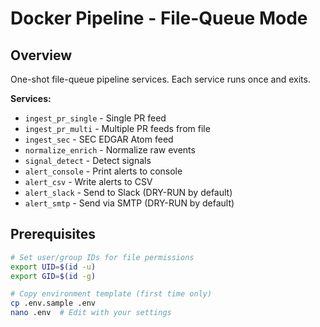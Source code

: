 # Docker Pipeline - File-Queue Mode

## Overview

One-shot file-queue pipeline services. Each service runs once and exits.

**Services:**
- `ingest_pr_single` - Single PR feed
- `ingest_pr_multi` - Multiple PR feeds from file
- `ingest_sec` - SEC EDGAR Atom feed
- `normalize_enrich` - Normalize raw events
- `signal_detect` - Detect signals
- `alert_console` - Print alerts to console
- `alert_csv` - Write alerts to CSV
- `alert_slack` - Send to Slack (DRY-RUN by default)
- `alert_smtp` - Send via SMTP (DRY-RUN by default)

## Prerequisites
```bash
# Set user/group IDs for file permissions
export UID=$(id -u)
export GID=$(id -g)

# Copy environment template (first time only)
cp .env.sample .env
nano .env  # Edit with your settings
